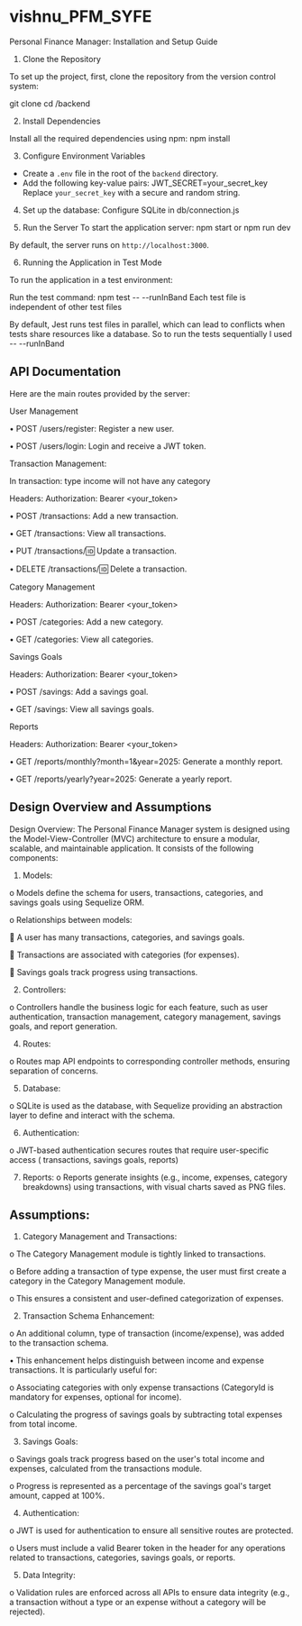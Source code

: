 # vishnu_PFM_SYFE
 

Personal Finance Manager: Installation and Setup Guide
1. Clone the Repository

To set up the project, first, clone the repository from the version control system:

git clone <repository-url>
cd <repository-folder>/backend

2. Install Dependencies

Install all the required dependencies using npm:
npm install

3. Configure Environment Variables

- Create a `.env` file in the root of the `backend` directory.
- Add the following key-value pairs:
JWT_SECRET=your_secret_key
Replace `your_secret_key` with a secure and random string.
4. Set up the database:
Configure SQLite in db/connection.js


5. Run the Server
To start the application server:
npm start or npm run dev


By default, the server runs on `http://localhost:3000`.


6. Running the Application in Test Mode

To run the application in a test environment:

Run the test command:
npm test -- --runInBand
Each test file is independent of other test files

By default, Jest runs test files in parallel, which can lead to conflicts when tests share resources like a database. So to run the tests sequentially I used -- --runInBand

## API Documentation

Here are the main routes provided by the server:

User Management

•	POST /users/register: Register a new user.

•	POST /users/login: Login and receive a JWT token.

Transaction Management:

In transaction: type income will not have any category

Headers:
Authorization: Bearer <your_token>

•	POST /transactions: Add a new transaction.

•	GET /transactions: View all transactions.

•	PUT /transactions/:id: Update a transaction.

•	DELETE /transactions/:id: Delete a transaction.

Category Management

Headers:
Authorization: Bearer <your_token>

•	POST /categories: Add a new category.

•	GET /categories: View all categories.

Savings Goals

Headers:
Authorization: Bearer <your_token>

•	POST /savings: Add a savings goal.

•	GET /savings: View all savings goals.

Reports

Headers:
Authorization: Bearer <your_token>

•	GET /reports/monthly?month=1&year=2025: Generate a monthly report.

•	GET /reports/yearly?year=2025: Generate a yearly report.




## Design Overview and Assumptions

Design Overview:
The Personal Finance Manager system is designed using the Model-View-Controller (MVC) architecture to ensure a modular, scalable, and maintainable application. It consists of the following components:

1.	Models:
   
o	Models define the schema for users, transactions, categories, and savings goals using Sequelize ORM.

o	Relationships between models:

 	A user has many transactions, categories, and savings goals.

 	Transactions are associated with categories (for expenses).

 	Savings goals track progress using transactions.

2.	Controllers:
   
o	Controllers handle the business logic for each feature, such as user authentication, transaction management, category management, savings goals, and report generation.

4.	Routes:

o	Routes map API endpoints to corresponding controller methods, ensuring separation of concerns.

5.	Database:

o	SQLite is used as the database, with Sequelize providing an abstraction layer to define and interact with the schema.

6.	Authentication:

o	JWT-based authentication secures routes that require user-specific access ( transactions, savings goals, reports)

7.	Reports:
o	Reports generate insights (e.g., income, expenses, category breakdowns) using transactions, with visual charts saved as PNG files.

## Assumptions:
1.	Category Management and Transactions:

o	The Category Management module is tightly linked to transactions.

o	Before adding a transaction of type expense, the user must first create a category in the Category Management module.

o	This ensures a consistent and user-defined categorization of expenses.

2.	Transaction Schema Enhancement:
   
o	An additional column, type of transaction (income/expense), was added to the transaction schema.

•	This enhancement helps distinguish between income and expense transactions. It is particularly useful for:

o	Associating categories with only expense transactions (CategoryId is mandatory for expenses, optional for income).

o	Calculating the progress of savings goals by subtracting total expenses from total income.

3.	Savings Goals:

o	Savings goals track progress based on the user's total income and expenses, calculated from the transactions module.

o	Progress is represented as a percentage of the savings goal's target amount, capped at 100%.

4.	Authentication:

o	JWT is used for authentication to ensure all sensitive routes are protected.

o	Users must include a valid Bearer token in the header for any operations related to transactions, categories, savings goals, or reports.

5.	Data Integrity:

o	Validation rules are enforced across all APIs to ensure data integrity (e.g., a transaction without a type or an expense without a category will be rejected).



